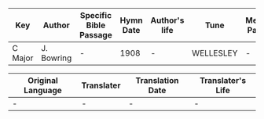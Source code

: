 Key | Author   | Specific Bible Passage     |Hymn Date |Author's life |Tune |Metrical Pattern   |Composer/Source
-- | --------- | ---------------------------|----------|--------------|-----|-------------------|-------------  
C Major |J. Bowring |- |1908 |- |WELLESLEY |- |L. Tourjee

Original Language | Translater | Translation Date   | Translater's Life  
----------------- | --------- | --------------------|-------------     
\- |- |- |-
